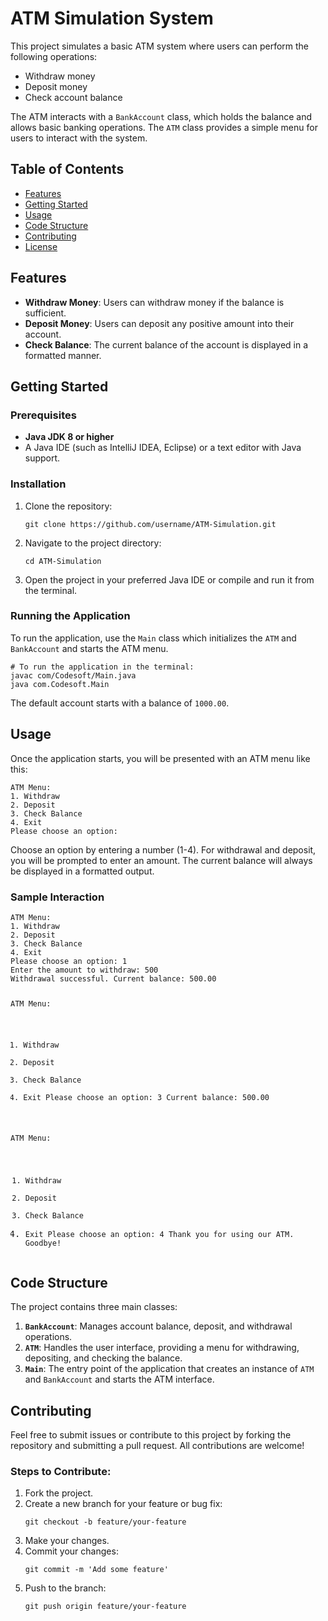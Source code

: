 <!DOCTYPE html>
<html lang="en">
<head>
    <meta charset="UTF-8">
    <meta name="viewport" content="width=device-width, initial-scale=1.0">
</head>
<body>

<h1>ATM Simulation System</h1>

<p>This project simulates a basic ATM system where users can perform the following operations:</p>
<ul>
    <li>Withdraw money</li>
    <li>Deposit money</li>
    <li>Check account balance</li>
</ul>
<p>The ATM interacts with a <code>BankAccount</code> class, which holds the balance and allows basic banking operations. The <code>ATM</code> class provides a simple menu for users to interact with the system.</p>

<h2>Table of Contents</h2>
<ul>
    <li><a href="#features">Features</a></li>
    <li><a href="#getting-started">Getting Started</a></li>
    <li><a href="#usage">Usage</a></li>
    <li><a href="#code-structure">Code Structure</a></li>
    <li><a href="#contributing">Contributing</a></li>
    <li><a href="#license">License</a></li>
</ul>

<h2 id="features">Features</h2>
<ul>
    <li><strong>Withdraw Money</strong>: Users can withdraw money if the balance is sufficient.</li>
    <li><strong>Deposit Money</strong>: Users can deposit any positive amount into their account.</li>
    <li><strong>Check Balance</strong>: The current balance of the account is displayed in a formatted manner.</li>
</ul>

<h2 id="getting-started">Getting Started</h2>

<h3>Prerequisites</h3>
<ul>
    <li><strong>Java JDK 8 or higher</strong></li>
    <li>A Java IDE (such as IntelliJ IDEA, Eclipse) or a text editor with Java support.</li>
</ul>

<h3>Installation</h3>
<ol>
    <li>Clone the repository:
        <pre><code>git clone https://github.com/username/ATM-Simulation.git</code></pre>
    </li>
    <li>Navigate to the project directory:
        <pre><code>cd ATM-Simulation</code></pre>
    </li>
    <li>Open the project in your preferred Java IDE or compile and run it from the terminal.</li>
</ol>

<h3>Running the Application</h3>
<p>To run the application, use the <code>Main</code> class which initializes the <code>ATM</code> and <code>BankAccount</code> and starts the ATM menu.</p>
<pre><code># To run the application in the terminal:
javac com/Codesoft/Main.java
java com.Codesoft.Main
</code></pre>
<p>The default account starts with a balance of <code>1000.00</code>.</p>

<h2 id="usage">Usage</h2>
<p>Once the application starts, you will be presented with an ATM menu like this:</p>
<pre><code>ATM Menu:
1. Withdraw
2. Deposit
3. Check Balance
4. Exit
Please choose an option: 
</code></pre>

<p>Choose an option by entering a number (1-4). For withdrawal and deposit, you will be prompted to enter an amount. The current balance will always be displayed in a formatted output.</p>

<h3>Sample Interaction</h3>
<pre><code>ATM Menu:
1. Withdraw
2. Deposit
3. Check Balance
4. Exit
Please choose an option: 1
Enter the amount to withdraw: 500
Withdrawal successful. Current balance: 500.00

ATM Menu:
1. Withdraw
2. Deposit
3. Check Balance
4. Exit
Please choose an option: 3
Current balance: 500.00

ATM Menu:
1. Withdraw
2. Deposit
3. Check Balance
4. Exit
Please choose an option: 4
Thank you for using our ATM. Goodbye!
</code></pre>

<h2 id="code-structure">Code Structure</h2>
<p>The project contains three main classes:</p>
<ol>
    <li><strong><code>BankAccount</code></strong>: Manages account balance, deposit, and withdrawal operations.</li>
    <li><strong><code>ATM</code></strong>: Handles the user interface, providing a menu for withdrawing, depositing, and checking the balance.</li>
    <li><strong><code>Main</code></strong>: The entry point of the application that creates an instance of <code>ATM</code> and <code>BankAccount</code> and starts the ATM interface.</li>
</ol>

<h2 id="contributing">Contributing</h2>
<p>Feel free to submit issues or contribute to this project by forking the repository and submitting a pull request. All contributions are welcome!</p>

<h3>Steps to Contribute:</h3>
<ol>
    <li>Fork the project.</li>
    <li>Create a new branch for your feature or bug fix:
        <pre><code>git checkout -b feature/your-feature</code></pre>
    </li>
    <li>Make your changes.</li>
    <li>Commit your changes:
        <pre><code>git commit -m 'Add some feature'</code></pre>
    </li>
    <li>Push to the branch:
        <pre><code>git push origin feature/your-feature</code></pre>
</ol>
</body>
</html>

